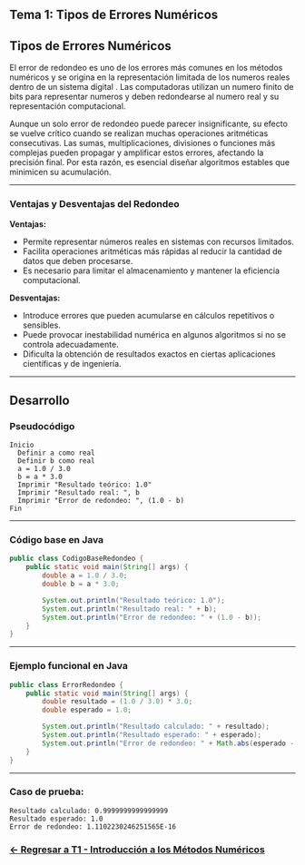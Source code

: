## Tema 1: Tipos de Errores Numéricos

## Tipos de Errores Numéricos

El error de redondeo es uno de los errores más comunes en los métodos numéricos y se origina en la representación limitada de los numeros reales dentro de un sistema digital . Las computadoras utilizan un numero finito de bits para representar numeros y deben redondearse al numero real y su representación computacional.

Aunque un solo error de redondeo puede parecer insignificante, su efecto se vuelve crítico cuando se realizan muchas operaciones aritméticas consecutivas. Las sumas, multiplicaciones, divisiones o funciones más complejas pueden propagar y amplificar estos errores, afectando la precisión final. Por esta razón, es esencial diseñar algoritmos estables que minimicen su acumulación.

---

### Ventajas y Desventajas del Redondeo

**Ventajas:**
- Permite representar números reales en sistemas con recursos limitados.
- Facilita operaciones aritméticas más rápidas al reducir la cantidad de datos que deben procesarse.
- Es necesario para limitar el almacenamiento y mantener la eficiencia computacional.

**Desventajas:**
- Introduce errores que pueden acumularse en cálculos repetitivos o sensibles.
- Puede provocar inestabilidad numérica en algunos algoritmos si no se controla adecuadamente.
- Dificulta la obtención de resultados exactos en ciertas aplicaciones científicas y de ingeniería.

---

## Desarrollo

### Pseudocódigo

```text
Inicio
  Definir a como real
  Definir b como real
  a = 1.0 / 3.0
  b = a * 3.0
  Imprimir "Resultado teórico: 1.0"
  Imprimir "Resultado real: ", b
  Imprimir "Error de redondeo: ", (1.0 - b)
Fin
```

---

### Código base en Java

```java
public class CodigoBaseRedondeo {
    public static void main(String[] args) {
        double a = 1.0 / 3.0;
        double b = a * 3.0;

        System.out.println("Resultado teórico: 1.0");
        System.out.println("Resultado real: " + b);
        System.out.println("Error de redondeo: " + (1.0 - b));
    }
}
```

---

### Ejemplo funcional en Java

```java
public class ErrorRedondeo {
    public static void main(String[] args) {
        double resultado = (1.0 / 3.0) * 3.0;
        double esperado = 1.0;

        System.out.println("Resultado calculado: " + resultado);
        System.out.println("Resultado esperado: " + esperado);
        System.out.println("Error de redondeo: " + Math.abs(esperado - resultado));
    }
}
```

---

### Caso de prueba:

```
Resultado calculado: 0.9999999999999999  
Resultado esperado: 1.0  
Error de redondeo: 1.1102230246251565E-16
```
### [<- Regresar a T1 - Introducción a los Métodos Numéricos](https://github.com/SebastianRSS04/Metodos-Numericos-Git/blob/ae1f13f7ca5adf0391f0615d7c2a904a1cbd981c/T1/Introducci%C3%B3n%20a%20los%20Metodos%20Numericos.md)

